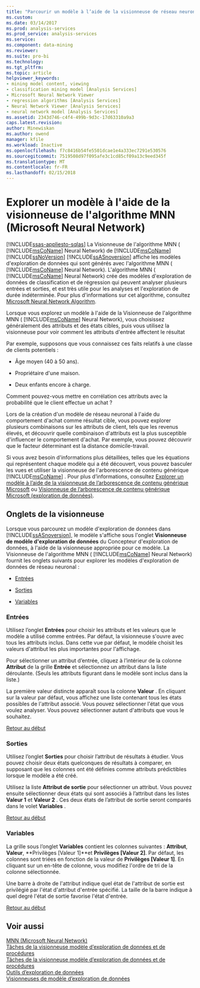 ```yaml
---
title: "Parcourir un modèle à l’aide de la visionneuse de réseau neuronal de Microsoft | Documents Microsoft"
ms.custom: 
ms.date: 03/14/2017
ms.prod: analysis-services
ms.prod_service: analysis-services
ms.service: 
ms.component: data-mining
ms.reviewer: 
ms.suite: pro-bi
ms.technology: 
ms.tgt_pltfrm: 
ms.topic: article
helpviewer_keywords:
- mining model content, viewing
- classification mining model [Analysis Services]
- Microsoft Neural Network Viewer
- regression algorithms [Analysis Services]
- Neural Network Viewer [Analysis Services]
- neural network model [Analysis Services]
ms.assetid: 2343d746-c4f4-499b-9d3c-17d63310a9a3
caps.latest.revision: 
author: Minewiskan
ms.author: owend
manager: kfile
ms.workload: Inactive
ms.openlocfilehash: f7c8416b54fe5501dcae1e4a333ec7291e530576
ms.sourcegitcommit: 7519508d97f095afe3c1cd85cf09a13c9eed345f
ms.translationtype: MT
ms.contentlocale: fr-FR
ms.lasthandoff: 02/15/2018
---
```

# <a name="browse-a-model-using-the-microsoft-neural-network-viewer"></a>Explorer un modèle à l'aide de la visionneuse de l'algorithme MNN (Microsoft Neural Network)
[!INCLUDE[ssas-appliesto-sqlas](../../includes/ssas-appliesto-sqlas.md)]
La Visionneuse de l'algorithme MNN ( [!INCLUDE[msCoName](../../includes/msconame-md.md)] Neural Network) de [!INCLUDE[msCoName](../../includes/msconame-md.md)] [!INCLUDE[ssNoVersion](../../includes/ssnoversion-md.md)] [!INCLUDE[ssASnoversion](../../includes/ssasnoversion-md.md)] affiche les modèles d'exploration de données qui sont générés avec l'algorithme MNN ( [!INCLUDE[msCoName](../../includes/msconame-md.md)] Neural Network). L'algorithme MNN ( [!INCLUDE[msCoName](../../includes/msconame-md.md)] Neural Network) crée des modèles d'exploration de données de classification et de régression qui peuvent analyser plusieurs entrées et sorties, et est très utile pour les analyses et l'exploration de durée indéterminée. Pour plus d'informations sur cet algorithme, consultez [Microsoft Neural Network Algorithm](../../analysis-services/data-mining/microsoft-neural-network-algorithm.md).  
  
 Lorsque vous explorez un modèle à l'aide de la Visionneuse de l'algorithme MNN ( [!INCLUDE[msCoName](../../includes/msconame-md.md)] Neural Network), vous choisissez généralement des attributs et des états cibles, puis vous utilisez la visionneuse pour voir comment les attributs d'entrée affectent le résultat  
  
 Par exemple, supposons que vous connaissez ces faits relatifs à une classe de clients potentiels :  
  
-   Âge moyen (40 à 50 ans).  
  
-   Propriétaire d'une maison.  
  
-   Deux enfants encore à charge.  
  
 Comment pouvez-vous mettre en corrélation ces attributs avec la probabilité que le client effectue un achat ?  
  
 Lors de la création d'un modèle de réseau neuronal à l'aide du comportement d'achat comme résultat cible, vous pouvez explorer plusieurs combinaisons sur les attributs de client, tels que les revenus élevés, et découvrir quelle combinaison d'attributs est la plus susceptible d'influencer le comportement d'achat. Par exemple, vous pouvez découvrir que le facteur déterminant est la distance domicile-travail.  
  
 Si vous avez besoin d'informations plus détaillées, telles que les équations qui représentent chaque modèle qui a été découvert, vous pouvez basculer les vues et utiliser la visionneuse de l'arborescence de contenu générique [!INCLUDE[msCoName](../../includes/msconame-md.md)] . Pour plus d’informations, consultez [Explorer un modèle à l’aide de la visionneuse de l’arborescence de contenu générique Microsoft](../../analysis-services/data-mining/browse-a-model-using-the-microsoft-generic-content-tree-viewer.md) ou [Visionneuse de l’arborescence de contenu générique Microsoft &#40;exploration de données&#41;](http://msdn.microsoft.com/library/751b4393-f6fd-48c1-bcef-bdca589ce34c).  
  
##  <a name="BKMK_ViewerTabs"></a> Onglets de la visionneuse  
 Lorsque vous parcourez un modèle d'exploration de données dans [!INCLUDE[ssASnoversion](../../includes/ssasnoversion-md.md)], le modèle s'affiche sous l'onglet **Visionneuse de modèle d'exploration de données** du Concepteur d'exploration de données, à l'aide de la visionneuse appropriée pour ce modèle. La Visionneuse de l'algorithme MNN ( [!INCLUDE[msCoName](../../includes/msconame-md.md)] Neural Network) fournit les onglets suivants pour explorer les modèles d'exploration de données de réseau neuronal :  
  
-   [Entrées](#BKMK_Inputs)  
  
-   [Sorties](#BKMK_Outputs)  
  
-   [Variables](#BKMK_Characteristics)  
  
###  <a name="BKMK_Inputs"></a> Entrées  
 Utilisez l’onglet **Entrées** pour choisir les attributs et les valeurs que le modèle a utilisé comme entrées. Par défaut, la visionneuse s'ouvre avec tous les attributs inclus. Dans cette vue par défaut, le modèle choisit les valeurs d'attribut les plus importantes pour l'affichage.  
  
 Pour sélectionner un attribut d’entrée, cliquez à l’intérieur de la colonne **Attribut** de la grille **Entrée** et sélectionnez un attribut dans la liste déroulante. (Seuls les attributs figurant dans le modèle sont inclus dans la liste.)  
  
 La première valeur distincte apparaît sous la colonne **Valeur** . En cliquant sur la valeur par défaut, vous affichez une liste contenant tous les états possibles de l'attribut associé. Vous pouvez sélectionner l'état que vous voulez analyser. Vous pouvez sélectionner autant d'attributs que vous le souhaitez.  
  
 [Retour au début](#BKMK_ViewerTabs)  
  
###  <a name="BKMK_Outputs"></a> Sorties  
 Utilisez l’onglet **Sorties** pour choisir l’attribut de résultats à étudier. Vous pouvez choisir deux états quelconques de résultats à comparer, en supposant que les colonnes ont été définies comme attributs prédictibles lorsque le modèle a été créé.  
  
 Utilisez la liste **Attribut de sortie** pour sélectionner un attribut. Vous pouvez ensuite sélectionner deux états qui sont associés à l’attribut dans les listes **Valeur 1** et **Valeur 2** . Ces deux états de l’attribut de sortie seront comparés dans le volet **Variables** .  
  
 [Retour au début](#BKMK_ViewerTabs)  
  
###  <a name="BKMK_Characteristics"></a> Variables  
 La grille sous l’onglet **Variables** contient les colonnes suivantes : **Attribut**, **Valeur**, **Privilèges [Valeur 1]**et **Privilèges [Valeur 2]**. Par défaut, les colonnes sont triées en fonction de la valeur de **Privilèges [Valeur 1]**. En cliquant sur un en-tête de colonne, vous modifiez l'ordre de tri de la colonne sélectionnée.  
  
 Une barre à droite de l'attribut indique quel état de l'attribut de sortie est privilégié par l'état d'attribut d'entrée spécifié. La taille de la barre indique à quel degré l'état de sortie favorise l'état d'entrée.  
  
 [Retour au début](#BKMK_ViewerTabs)  
  
## <a name="see-also"></a>Voir aussi  
 [MNN (Microsoft Neural Network)](../../analysis-services/data-mining/microsoft-neural-network-algorithm.md)   
 [Tâches de la visionneuse modèle d’exploration de données et de procédures](../../analysis-services/data-mining/mining-model-viewer-tasks-and-how-tos.md)   
 [Tâches de la visionneuse modèle d’exploration de données et de procédures](../../analysis-services/data-mining/mining-model-viewer-tasks-and-how-tos.md)   
 [Outils d’exploration de données](../../analysis-services/data-mining/data-mining-tools.md)   
 [Visionneuses de modèle d’exploration de données](../../analysis-services/data-mining/data-mining-model-viewers.md)  
  
  

